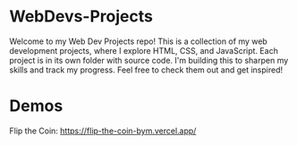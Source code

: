 # WebDevs-Projects
Welcome to my Web Dev Projects repo! This is a collection of my web development projects, where I explore HTML, CSS, and JavaScript. Each project is in its own folder with source code. I'm building this to sharpen my skills and track my progress. Feel free to check them out and get inspired! 


# Demos

Flip the Coin: https://flip-the-coin-bym.vercel.app/
